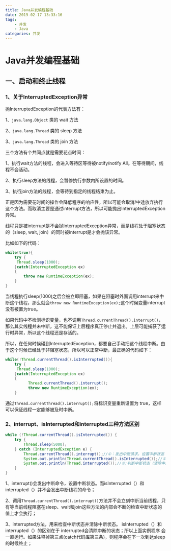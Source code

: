 ```yaml
---
title: Java并发编程基础
date: 2019-02-17 13:33:16
tags: 
    - 并发
    - Java
categories: 并发
---
```

# Java并发编程基础

## 一、启动和终止线程
### 1、关于InterruptedException异常

抛InterruptedException的代表方法有：

1、`java.lang.Object` 类的 wait 方法

2、`java.lang.Thread` 类的 sleep 方法

3、`java.lang.Thread` 类的 join 方法


三个方法有个共同点就是需要花点时间：

1、执行wait方法的线程，会进入等待区等待被notify/notify All。在等待期间，线程不会活动。

2、执行sleep方法的线程，会暂停执行参数内所设置的时间。

3、执行join方法的线程，会等待到指定的线程结束为止。

正是因为需要花时间的操作会降低程序的响应性，所以可能会取消/中途放弃执行这个方法。而取消主要是通过interrupt方法，所以可能抛出InterruptedException异常。


线程只是被interrupt是不会抛InterruptedException异常，而是线程处于阻塞状态的（sleep, wait, join）的同时被interrupt是才会抛该异常。

比如如下的代码：

```java
while(true){
    try {
     Thread.sleep(1000);
    }catch(InterruptedException ex)
    {
        throw new RuntimeException(ex);
    } 
}
```
当线程执行sleep(1000)之后会被立即阻塞，如果在阻塞时外面调用interrupt来中断这个线程，那么就会`throw new RuntimeException(ex);`这个时候变量interrupt没有被置为true。

如果代码中不检测标识变量，也不调用`Thread.currentThread().interrupt()`，那么其实线程并未中断，这不能保证上层程序真正停止并退出。上层可能捕获了运行时异常，所以这个线程还是存活的。

所以，在任何时候碰到InterruptedException，都要自己手动把这个线程中断。由于这个时候已经处于非阻塞状态，所以可以正常中断，最正确的代码如下：

```java
while(!Thread.currentThread().isInterrupted()){
    try {
     Thread.sleep(1000);
    }catch(InterruptedException ex)
    {
          Thread.currentThread().interrupt();
          throw new RuntimeException(ex);
    } 

```
通过`Thread.currentThread().interrupt();`将标识变量重新设置为 true，这样可以保证线程一定能够被及时中断。

### 2、interrupt、isInterrupted和interrupted三种方法区别

```java
while (!Thread.currentThread().isInterrupted()) {   
    try {  
        Thread.sleep(5000);  
    } catch (InterruptedException e) {  
        Thread.currentThread().interrupt();//①：发出中断请求，设置中断状态  
        System.out.println(Thread.currentThread().isInterrupted());//②:判断中断状态（不清除中断状态）  
        System.out.println(Thread.interrupted());//③:判断中断状态（清除中断状态）  
    }  
}  
```
1、interrupt()会发出中断命令，设置中断状态。而isInterrupted（）和interrupted（）并不会发出中断线程的命令；

2、调用`Thread.currentThread().interrupt()`方法并不会立刻中断当前线程，只有等当前线程阻塞在sleep、wait和join这些方法的内部会不断的检查中断状态的值上才会执行；

3、interrupted方法，用来检查中断状态并清除中断状态。  isInterrupted（）和interrupted（）的区别在于 interrupted会清除中断的状态；所以上面实例程序    会一直运行。如果注释掉第三点(catch代码库第三条)，则程序会在下一次到达sleep的时候终止；
